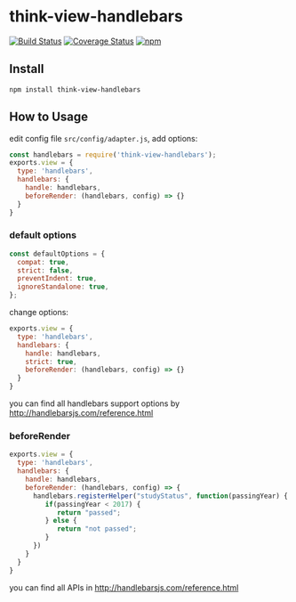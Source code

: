 # think-view-handlebars
[![Build Status](https://travis-ci.org/thinkjs/think-view-handlebars.svg?branch=master)](https://travis-ci.org/thinkjs/think-view-handlebars)
[![Coverage Status](https://coveralls.io/repos/github/thinkjs/think-view-handlebars/badge.svg?branch=master)](https://coveralls.io/github/thinkjs/think-view-handlebars?branch=master)
[![npm](https://img.shields.io/npm/v/think-view-handlebars.svg?style=flat-square)](https://www.npmjs.com/package/think-view-handlebars)

## Install

```
npm install think-view-handlebars
```


## How to Usage

edit config file `src/config/adapter.js`, add options:

```js
const handlebars = require('think-view-handlebars');
exports.view = {
  type: 'handlebars',
  handlebars: {
    handle: handlebars,
    beforeRender: (handlebars, config) => {}
  }
}
```

### default options

```js
const defaultOptions = {
  compat: true,
  strict: false,
  preventIndent: true,
  ignoreStandalone: true,
};
```

change options:

```js
exports.view = {
  type: 'handlebars',
  handlebars: {
    handle: handlebars,
    strict: true,
    beforeRender: (handlebars, config) => {}
  }
}
```
you can find all handlebars support options by http://handlebarsjs.com/reference.html

### beforeRender

```js
exports.view = {
  type: 'handlebars',
  handlebars: {
    handle: handlebars,
    beforeRender: (handlebars, config) => {
      handlebars.registerHelper("studyStatus", function(passingYear) {
         if(passingYear < 2017) {
            return "passed";
         } else {
            return "not passed";
         }
      })
    }
  }
}
```
you can find all APIs in http://handlebarsjs.com/reference.html

